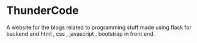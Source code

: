 # ThunderCode
A website for the blogs related to programming stuff made using flask for backend and html , css , javascript , bootstrap in front end.
